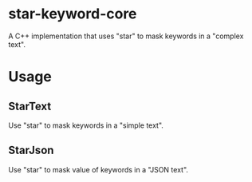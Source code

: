 star-keyword-core
==============================

A C++ implementation that uses "star" to mask keywords in a "complex text".

# Usage

## StarText

Use "star" to mask keywords in a "simple text".

## StarJson

Use "star" to mask value of keywords in a "JSON text".



